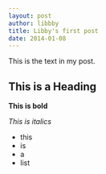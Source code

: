 ```yaml
---
layout: post
author: libbby
title: Libby's first post
date: 2014-01-08
---
```


This is the text in my post.

## This is a Heading

**This is bold**

*This is italics*

* this
* is
* a
* list

